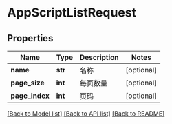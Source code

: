# AppScriptListRequest

## Properties
Name | Type | Description | Notes
------------ | ------------- | ------------- | -------------
**name** | **str** | 名称 | [optional] 
**page_size** | **int** | 每页数量 | [optional] 
**page_index** | **int** | 页码 | [optional] 

[[Back to Model list]](../README.md#documentation-for-models) [[Back to API list]](../README.md#documentation-for-api-endpoints) [[Back to README]](../README.md)

